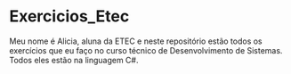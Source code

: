 # Exercicios_Etec
Meu nome é Alicia, aluna da ETEC e neste repositório estão todos os exercícios que eu faço no curso técnico de Desenvolvimento de Sistemas. Todos eles estão na linguagem C#.
